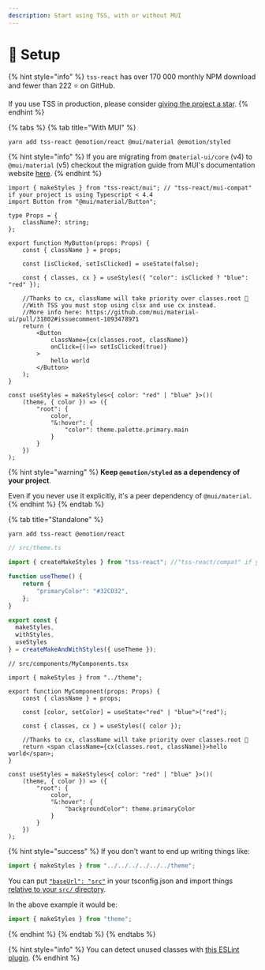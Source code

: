 ```yaml
---
description: Start using TSS, with or without MUI
---
```


# 🔧 Setup

{% hint style="info" %}
`tss-react` has over 170 000 monthly NPM download and fewer than 222 ⭐️ on GitHub.

If you use TSS in production, please consider [giving the project a star](https://github.com/garronej/tss-react).
{% endhint %}

{% tabs %}
{% tab title="With MUI" %}
```bash
yarn add tss-react @emotion/react @mui/material @emotion/styled
```

{% hint style="info" %}
If you are migrating from `@material-ui/core` (v4) to `@mui/material` (v5) checkout the migration guide from MUI's documentation website [here](https://mui.com/guides/migration-v4/#2-use-tss-react).
{% endhint %}

```tsx
import { makeStyles } from "tss-react/mui"; // "tss-react/mui-compat" if your project is using Typescript < 4.4
import Button from "@mui/material/Button";

type Props = {
    className?: string;
};

export function MyButton(props: Props) {
    const { className } = props;

    const [isClicked, setIsClicked] = useState(false);

    const { classes, cx } = useStyles({ "color": isClicked ? "blue": "red" });

    //Thanks to cx, className will take priority over classes.root 🤩
    //With TSS you must stop using clsx and use cx instead.
    //More info here: https://github.com/mui/material-ui/pull/31802#issuecomment-1093478971
    return (
        <Button 
            className={cx(classes.root, className)}
            onClick={()=> setIsClicked(true)}
        >
            hello world
        </Button>
    );
}

const useStyles = makeStyles<{ color: "red" | "blue" }>()(
    (theme, { color }) => ({
        "root": {
            color,
            "&:hover": {
                "color": theme.palette.primary.main
            }
        }
    })
);
```

{% hint style="warning" %}
**Keep `@emotion/styled` as a dependency of your project**.

Even if you never use it explicitly, it's a peer dependency of `@mui/material`.
{% endhint %}
{% endtab %}

{% tab title="Standalone" %}
```
yarn add tss-react @emotion/react
```

```typescript
// src/theme.ts

import { createMakeStyles } from "tss-react"; //"tss-react/compat" if your project is using Typescript < 4.4

function useTheme() {
    return {
        "primaryColor": "#32CD32",
    };
}

export const { 
  makeStyles,
  withStyles,
  useStyles
} = createMakeAndWithStyles({ useTheme });
```



```tsx
// src/components/MyComponents.tsx

import { makeStyles } from "../theme";

export function MyComponent(props: Props) {
    const { className } = props;

    const [color, setColor] = useState<"red" | "blue">("red");

    const { classes, cx } = useStyles({ color });

    //Thanks to cx, className will take priority over classes.root 🤩
    return <span className={cx(classes.root, className)}>hello world</span>;
}

const useStyles = makeStyles<{ color: "red" | "blue" }>()(
    (theme, { color }) => ({
        "root": {
            color,
            "&:hover": {
                "backgroundColor": theme.primaryColor
            }
        }
    })
);
```

{% hint style="success" %}
If you don't want to end up writing things like:

```typescript
import { makeStyles } from "../../../../../../theme";
```

You can put [`"baseUrl": "src"`](https://github.com/InseeFrLab/onyxia-web/blob/ae02b05cd7b17d74fb6a8cbc4c7b1c6f569dfa41/tsconfig.json#L3) in your tsconfig.json and import things [relative to your `src/` directory](https://github.com/garronej/tss-react/blob/314aaab87198e7fd3523e34300288495f3242800/src/test/spa/src/index.tsx#L2-L3).

In the above example it would be:

```typescript
import { makeStyles } from "theme";
```
{% endhint %}
{% endtab %}
{% endtabs %}

{% hint style="info" %}
You can detect unused classes with [this ESLint plugin](detecting-unused-classes.md).
{% endhint %}
